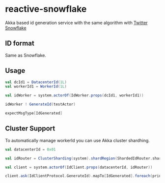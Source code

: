 # reactive-snowflake

Akka based id generation service with the same algorithm with [Twitter Snowflake](https://github.com/twitter/snowflake)


## ID format

Same as Snowflake.

## Usage

```scala
val dcId1 = DatacenterId(1L)
val workerId1 = WorkerId(1L)

val idWorker = system.actorOf(IdWorker.props(dcId1, workerId1))

idWorker ! GenerateId(testActor)

expectMsgType[IdGenerated]

```

## Cluster Support

To automatically manage workerId you can use Akka cluster shardhing.

```scala
val datacenterId = 0x01

val idRouter = ClusterSharding(system).shardRegion(ShardedIdRouter.shardName)

val client = system.actorOf(IdClient.props(datacenterId, idRouter))

client.ask(IdClientProtocol.GenerateId).mapTo[IdGenerated].foreach(println)

```